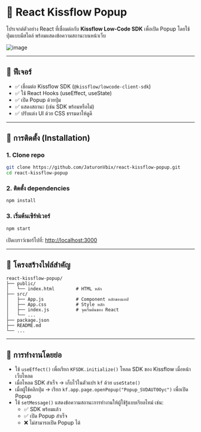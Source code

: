 # 🚀 React Kissflow Popup

โปรเจกต์ตัวอย่าง React ที่เชื่อมต่อกับ **Kissflow Low-Code SDK** เพื่อเปิด Popup โดยใช้ปุ่มแบบมีสไตล์ พร้อมแสดงข้อความสถานะบนหน้าเว็บ

![image](https://github.com/user-attachments/assets/bc04d206-97b2-4d53-a8d9-a06750307f7f)

---

## 📌 ฟีเจอร์

- ✅ เชื่อมต่อ Kissflow SDK (`@kissflow/lowcode-client-sdk`)
- ✅ ใช้ React Hooks (useEffect, useState)
- ✅ เปิด Popup ด้วยปุ่ม
- ✅ แสดงสถานะ (เช่น SDK พร้อมหรือไม่)
- ✅ ปรับแต่ง UI ด้วย CSS ธรรมดาให้ดูดี

---

## 💾 การติดตั้ง (Installation)

### 1. Clone repo

```bash
git clone https://github.com/JaturonVbix/react-kissflow-popup.git
cd react-kissflow-popup
```

### 2. ติดตั้ง dependencies

```bash
npm install
```

### 3. เริ่มต้นเซิร์ฟเวอร์

```bash
npm start
```

เปิดเบราว์เซอร์ไปที่: [http://localhost:3000](http://localhost:3000)

---

## 📁 โครงสร้างไฟล์สำคัญ

```
react-kissflow-popup/
├── public/
│   └── index.html        # HTML หลัก
├── src/
│   ├── App.js            # Component หลักของแอป
│   ├── App.css           # Style หลัก
│   ├── index.js          # จุดเริ่มต้นของ React
│   └── ...
├── package.json
├── README.md
└── ...
```

---

## 🧠 การทำงานโดยย่อ

- ใช้ `useEffect()` เพื่อเรียก `KFSDK.initialize()` โหลด SDK ของ Kissflow เมื่อหน้าเว็บโหลด
- เมื่อโหลด SDK สำเร็จ → เก็บไว้ในตัวแปร `kf` ด้วย `useState()`
- เมื่อผู้ใช้คลิกปุ่ม → เรียก `kf.app.page.openPopup("Popup_SVDAUT0Oyc")` เพื่อเปิด Popup
- ใช้ `setMessage()` แสดงข้อความสถานะการทำงานให้ผู้ใช้รู้แบบเรียลไทม์ เช่น:
  - ✅ SDK พร้อมแล้ว
  - ✅ เปิด Popup สำเร็จ
  - ❌ ไม่สามารถเปิด Popup ได้
